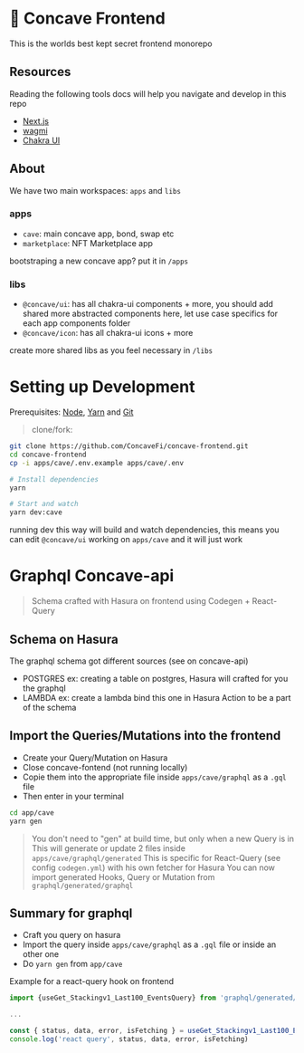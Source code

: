 # 🥄 Concave Frontend

This is the worlds best kept secret frontend monorepo

## Resources

Reading the following tools docs will help you navigate and develop in this repo

- [Next.js](https://nextjs.org/docs/basic-features)
- [wagmi](https://wagmi-xyz.vercel.app/)
- [Chakra UI](https://chakra-ui.com/)

## About

We have two main workspaces: `apps` and `libs`

### apps

- `cave`: main concave app, bond, swap etc
- `marketplace`: NFT Marketplace app

bootstraping a new concave app? put it in `/apps`

### libs

- `@concave/ui`: has all chakra-ui components + more, you should add shared more abstracted components here, let use case specifics for each app components folder
- `@concave/icon`: has all chakra-ui icons + more

create more shared libs as you feel necessary in `/libs`

# Setting up Development

Prerequisites: [Node](https://nodejs.org/en/download/), [Yarn](https://classic.yarnpkg.com/en/docs/install/) and [Git](https://git-scm.com/downloads)

> clone/fork:

```bash
git clone https://github.com/ConcaveFi/concave-frontend.git
cd concave-frontend
cp -i apps/cave/.env.example apps/cave/.env

# Install dependencies
yarn

# Start and watch
yarn dev:cave
```

running dev this way will build and watch dependencies, this means you can edit `@concave/ui` working on `apps/cave` and it will just work

# Graphql Concave-api

> Schema crafted with Hasura on frontend using Codegen + React-Query

## Schema on Hasura

The graphql schema got different sources (see on concave-api)

- POSTGRES ex: creating a table on postgres, Hasura will crafted for you the graphql
- LAMBDA ex: create a lambda bind this one in Hasura Action to be a part of the schema

## Import the Queries/Mutations into the frontend

- Create your Query/Mutation on Hasura
- Close concave-fontend (not running locally)
- Copie them into the appropriate file inside `apps/cave/graphql` as a `.gql` file
- Then enter in your terminal

```sh
cd app/cave
yarn gen
```

> You don't need to "gen" at build time, but only when a new Query is in
> This will generate or update 2 files inside `apps/cave/graphql/generated`
> This is specific for React-Query (see config `codegen.yml`) with his own fetcher for Hasura
> You can now import generated Hooks, Query or Mutation from `graphql/generated/graphql`

## Summary for graphql

- Craft you query on hasura
- Import the query inside `apps/cave/graphql` as a `.gql` file or inside an other one
- Do `yarn gen` from `app/cave`

Example for a react-query hook on frontend

```js
import {useGet_Stackingv1_Last100_EventsQuery} from 'graphql/generated/graphql'

...

const { status, data, error, isFetching } = useGet_Stackingv1_Last100_EventsQuery()
console.log('react query', status, data, error, isFetching)
```
